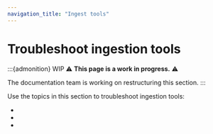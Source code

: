 ```yaml
---
navigation_title: "Ingest tools"
---
```


# Troubleshoot ingestion tools

:::{admonition} WIP
⚠️ **This page is a work in progress.** ⚠️

The documentation team is working on restructuring this section.
:::

Use the topics in this section to troubleshoot ingestion tools:

* [](/troubleshoot/ingest/logstash.md)
* [](/troubleshoot/ingest/fleet/fleet-elastic-agent.md)
* [](/troubleshoot/ingest/beats-loggingplugin/elastic-logging-plugin-for-docker.md)
